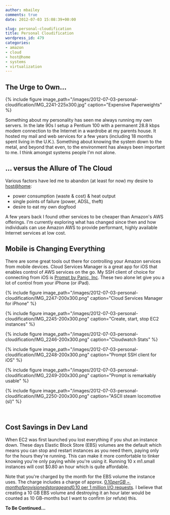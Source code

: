 ```yaml
---
author: mbailey
comments: true
date: 2012-07-03 15:08:39+00:00

slug: personal-cloudification
title: Personal Cloudification
wordpress_id: 479
categories:
- amazon
- cloud
- host@home
- systems
- virtualization
---
```


## The Urge to Own...


{% 
  include figure
  image_path="/images/2012-07-03-personal-cloudification/IMG_2241-225x300.jpg"
  caption="Expensive Paperweights"
%}

Something about my personality has seen me always running my own servers. In
the late 90s I setup a Pentium 100 with a permanent 28.8 kbps modem connection
to the Internet in a wardrobe at my parents house. It hosted my mail and web
services for a few years (including 18 months spent living in the U.K.).
Something about knowing the system down to the metal, and beyond that even, to
the environment has always been important to me. I think amongst systems people
I'm not alone.


## ... versus the Allure of The Cloud


Various factors have led me to abandon (at least for now) my desire to
[host@home](2011-04-11-hosthome-setting-up-your-network.md):

* power consumption (waste & cost) & heat output
* single points of failure (power, ADSL, theft)
* desire to eat my own dogfood

A few years back I found other services to be cheaper than Amazon's AWS
offerings. I'm currently exploring what has changed since then and how
individuals can use Amazon AWS to provide performant, highly available Internet
services at low cost.


## Mobile is Changing Everything

There are some great tools out there for controlling your Amazon services from
mobile devices. Cloud Services Manager is a great app for iOS that enables
control of AWS services on the go. My SSH client of choice for connecting from
iOS is [Prompt by Panic,
Inc](http://www.panic.com/blog/2011/04/introducing-prompt-ssh-for-ios/). These
two alone let give you a lot of control from your iPhone (or iPad).

{% 
  include figure
  image_path="/images/2012-07-03-personal-cloudification/IMG_2247-200x300.png"
  caption="Cloud Services Manager for iPhone"
%}

{% 
  include figure 
  image_path="/images/2012-07-03-personal-cloudification/IMG_2245-200x300.png"
  caption="Create, start, stop EC2 instances"
%}

{% 
  include figure 
  image_path="/images/2012-07-03-personal-cloudification/IMG_2246-200x300.png"
  caption="Cloudwatch Stats" 
%}

{% 
  include figure 
  image_path="/images/2012-07-03-personal-cloudification/IMG_2248-200x300.png"
  caption="Prompt SSH client for iOS"
%}

{% 
  include figure 
  image_path="/images/2012-07-03-personal-cloudification/IMG_2249-200x300.png"
  caption="Prompt is remarkably usable"
%}

{% 
  include figure 
  image_path="/images/2012-07-03-personal-cloudification/IMG_2250-200x300.png"
  caption="ASCII steam locomotive (sl)"
%}

<br style="clear: both">

## Cost Savings in Dev Land

When EC2 was first launched you lost everything if you shut an instance down.
These days Elastic Block Store (EBS) volumes are the default which means you
can stop and restart instances as you need them, paying only for the hours
they're running. This can make it more comfortable to tinker knowing you're
only paying while you're using it. Running 10 x m1.small instances will cost
$0.80 an hour which is quite affordable.

Note that you're charged by the month for the EBS volume the instance uses. The
charge includes a charge of approx. [$0.10 per GB-month of provisioned
storage and $0.10 per 1 million I/O
requests](http://aws.amazon.com/pricing/ebs/). I believe that creating a 10 GB
EBS volume and destroying it an hour later would be counted as 10 GB-months but
I want to confirm (or refute) this.

**To Be Continued...**


